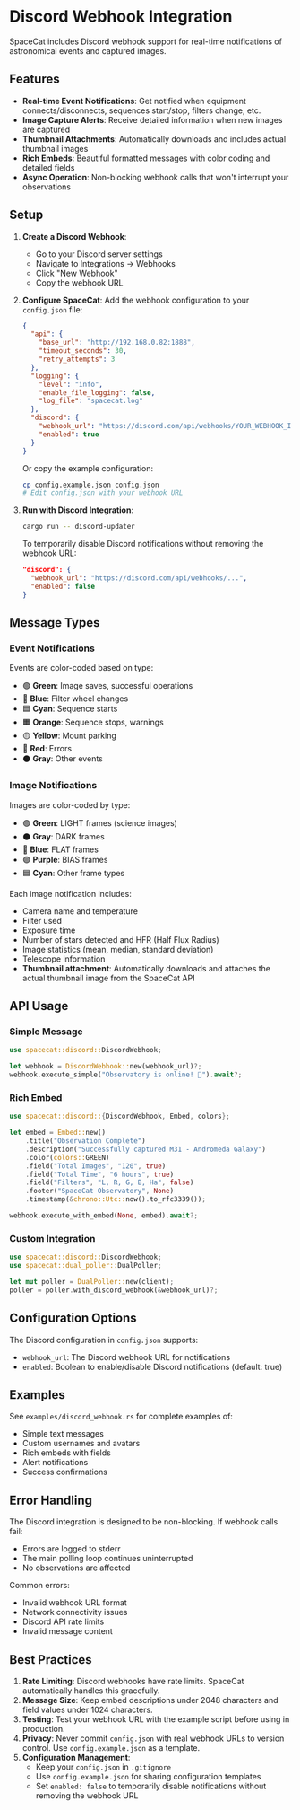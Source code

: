 # Discord Webhook Integration

SpaceCat includes Discord webhook support for real-time notifications of astronomical events and captured images.

## Features

- **Real-time Event Notifications**: Get notified when equipment connects/disconnects, sequences start/stop, filters change, etc.
- **Image Capture Alerts**: Receive detailed information when new images are captured
- **Thumbnail Attachments**: Automatically downloads and includes actual thumbnail images
- **Rich Embeds**: Beautiful formatted messages with color coding and detailed fields
- **Async Operation**: Non-blocking webhook calls that won't interrupt your observations

## Setup

1. **Create a Discord Webhook**:
   - Go to your Discord server settings
   - Navigate to Integrations → Webhooks
   - Click "New Webhook"
   - Copy the webhook URL

2. **Configure SpaceCat**:
   Add the webhook configuration to your `config.json` file:
   ```json
   {
     "api": {
       "base_url": "http://192.168.0.82:1888",
       "timeout_seconds": 30,
       "retry_attempts": 3
     },
     "logging": {
       "level": "info",
       "enable_file_logging": false,
       "log_file": "spacecat.log"
     },
     "discord": {
       "webhook_url": "https://discord.com/api/webhooks/YOUR_WEBHOOK_ID/YOUR_WEBHOOK_TOKEN",
       "enabled": true
     }
   }
   ```
   
   Or copy the example configuration:
   ```bash
   cp config.example.json config.json
   # Edit config.json with your webhook URL
   ```

3. **Run with Discord Integration**:
   ```bash
   cargo run -- discord-updater
   ```
   
   To temporarily disable Discord notifications without removing the webhook URL:
   ```json
   "discord": {
     "webhook_url": "https://discord.com/api/webhooks/...",
     "enabled": false
   }
   ```

## Message Types

### Event Notifications

Events are color-coded based on type:
- 🟢 **Green**: Image saves, successful operations
- 🔵 **Blue**: Filter wheel changes
- 🟦 **Cyan**: Sequence starts
- 🟧 **Orange**: Sequence stops, warnings
- 🟡 **Yellow**: Mount parking
- 🔴 **Red**: Errors
- ⚫ **Gray**: Other events

### Image Notifications

Images are color-coded by type:
- 🟢 **Green**: LIGHT frames (science images)
- ⚫ **Gray**: DARK frames
- 🔵 **Blue**: FLAT frames
- 🟣 **Purple**: BIAS frames
- 🟦 **Cyan**: Other frame types

Each image notification includes:
- Camera name and temperature
- Filter used
- Exposure time
- Number of stars detected and HFR (Half Flux Radius)
- Image statistics (mean, median, standard deviation)
- Telescope information
- **Thumbnail attachment**: Automatically downloads and attaches the actual thumbnail image from the SpaceCat API

## API Usage

### Simple Message
```rust
use spacecat::discord::DiscordWebhook;

let webhook = DiscordWebhook::new(webhook_url)?;
webhook.execute_simple("Observatory is online! 🔭").await?;
```

### Rich Embed
```rust
use spacecat::discord::{DiscordWebhook, Embed, colors};

let embed = Embed::new()
    .title("Observation Complete")
    .description("Successfully captured M31 - Andromeda Galaxy")
    .color(colors::GREEN)
    .field("Total Images", "120", true)
    .field("Total Time", "6 hours", true)
    .field("Filters", "L, R, G, B, Ha", false)
    .footer("SpaceCat Observatory", None)
    .timestamp(&chrono::Utc::now().to_rfc3339());

webhook.execute_with_embed(None, embed).await?;
```

### Custom Integration
```rust
use spacecat::discord::DiscordWebhook;
use spacecat::dual_poller::DualPoller;

let mut poller = DualPoller::new(client);
poller = poller.with_discord_webhook(&webhook_url)?;
```

## Configuration Options

The Discord configuration in `config.json` supports:

- `webhook_url`: The Discord webhook URL for notifications
- `enabled`: Boolean to enable/disable Discord notifications (default: true)

## Examples

See `examples/discord_webhook.rs` for complete examples of:
- Simple text messages
- Custom usernames and avatars
- Rich embeds with fields
- Alert notifications
- Success confirmations

## Error Handling

The Discord integration is designed to be non-blocking. If webhook calls fail:
- Errors are logged to stderr
- The main polling loop continues uninterrupted
- No observations are affected

Common errors:
- Invalid webhook URL format
- Network connectivity issues
- Discord API rate limits
- Invalid message content

## Best Practices

1. **Rate Limiting**: Discord webhooks have rate limits. SpaceCat automatically handles this gracefully.
2. **Message Size**: Keep embed descriptions under 2048 characters and field values under 1024 characters.
3. **Testing**: Test your webhook URL with the example script before using in production.
4. **Privacy**: Never commit `config.json` with real webhook URLs to version control. Use `config.example.json` as a template.
5. **Configuration Management**: 
   - Keep your `config.json` in `.gitignore`
   - Use `config.example.json` for sharing configuration templates
   - Set `enabled: false` to temporarily disable notifications without removing the webhook URL